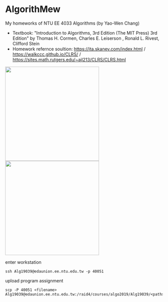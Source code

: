 # AlgorithMew
My homeworks of NTU EE 4033 Algorithms (by Yao-Wen Chang)   
- Textbook: "Introduction to Algorithms, 3rd Edition (The MIT Press) 3rd Edition" by Thomas H. Cormen, Charles E. Leiserson , Ronald L. Rivest, Clifford Stein 
- Homework refernce soultion: https://ita.skanev.com/index.html / https://walkccc.github.io/CLRS/ / https://sites.math.rutgers.edu/~ajl213/CLRS/CLRS.html

<img src="https://i.pinimg.com/originals/f5/e1/2f/f5e12f11fd1d7e917eb1462c9bff21d2.png" height=300 /> <img src="https://i.pinimg.com/originals/c2/ee/c1/c2eec140e4aa4066bbce94cd6a6f45e0.png" height=300 />

enter workstation
```
ssh Alg19039@edaunion.ee.ntu.edu.tw -p 40051
```
upload program assignment
```
scp -P 40051 <filename> Alg19039@edaunion.ee.ntu.edu.tw:/raid4/courses/algo2019/Alg19039/<path>
```

